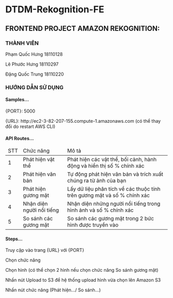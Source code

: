 # DTDM-Rekognition-FE

<h2>FRONTEND PROJECT AMAZON REKOGNITION:</h2>
<h3>THÀNH VIÊN</h3>
<p>Phạm Quốc Hưng 18110128</p>
<p>Lê Phước Hưng 18110297</p>
<p>Đặng Quốc Trung 18110220</p>
<h3>HƯỚNG DẪN SỬ DỤNG</h3>
<h4>Samples...</h4>
<p>{PORT}: 5000</p>
<p>{URL}: http://ec2-3-82-207-155.compute-1.amazonaws.com (có thể thay đổi do restart AWS CLI)</p>
<h4>API Routes...</h4>
<table>
  <thead>
    <tr>
      <td>STT</td>
      <td>Chức năng</td>
      <td>Mô tả</td>
    </tr>
  </thead>
  <tbody>
    <tr>
      <td>1</td>
      <td>Phát hiện vật thể</td>
      <td>Phát hiện các vật thể, bối cảnh, hành động và hiển thị số % chính xác</td>
    </tr>
    <tr>
      <td>2</td>
      <td>Phát hiện văn bản</td>
      <td>Tự động phát hiện văn bản và trích xuất chúng ra từ ảnh của bạn</td>
    </tr>
    <tr>
      <td>3</td>
      <td>Phát hiện gương mặt</td>
      <td>Lấy dữ liệu phân tích về các thuộc tính trên gương mặt và số % chính xác</td>
    </tr>
    <tr>
      <td>4</td>
      <td>Nhận diện người nổi tiếng</td>
      <td>Nhận diện những người nổi tiếng trong hình ảnh và số % chính xác</td>
    </tr>
    <tr>
      <td>5</td>
      <td>So sánh các gương mặt</td>
      <td>So sánh các gương mặt trong 2 bức hình được truyền vào</td>
    </tr>
  </tbody>
</table>
<h4>Steps...</h4>
<p>Truy cập vào trang {URL} với {PORT}</p>
<p>Chọn chức năng</p>
<p>Chọn hình (có thể chọn 2 hình nếu chọn chức năng So sánh gương mặt)</p>
<p>Nhấn nút Upload to S3 để hệ thống upload hình vừa chọn lên Amazon S3</p>
<p>Nhấn nút chức năng (Phát hiện.../ So sánh...)</p>
